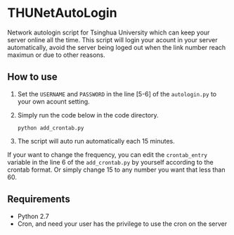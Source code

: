 # THUNetAutoLogin

Network autologin script for Tsinghua University which can keep your server online all the time. This script will login your acount in your server automatically, avoid the server being loged out when the link number reach maximun or due to other reasons.

## How to use
1. Set the `USERNAME` and `PASSWORD` in the line [5-6] of the `autologin.py` to your own acount setting.

2. Simply run the code below in the code directory.
    ```
    python add_crontab.py
    ```

3. The script will auto run automatically each 15 minutes.

If your want to change the frequency, you can edit the `crontab_entry` variable in the line 6 of the `add_crontab.py` by yourself according to the crontab format. Or simply change 15 to any number you want that less than 60.

## Requirements

* Python 2.7
* Cron, and need your user has the privilege to use the cron on the server

